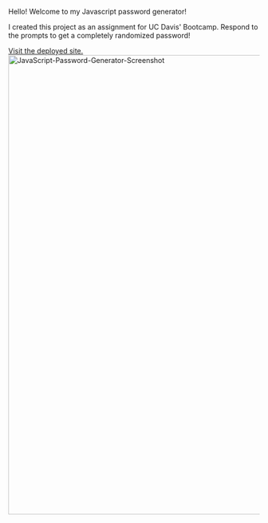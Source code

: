 Hello! Welcome to my Javascript password generator!

I created this project as an assignment for UC Davis' Bootcamp. Respond to the prompts to get a completely 
randomized password!

<a href="https://beaubarrier.github.io/JavaScript-Password-Generator/">Visit the deployed site.</a><br>
<img width="922" alt="JavaScript-Password-Generator-Screenshot" src="https://user-images.githubusercontent.com/78766978/114289966-bfafa880-9a30-11eb-9ce2-50e76f580acd.png">

